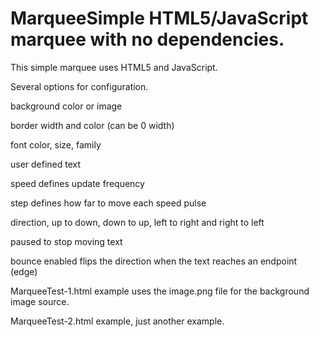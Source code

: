 # MarqueeSimple HTML5/JavaScript marquee with no dependencies.
This simple marquee uses HTML5 and JavaScript.

Several options for configuration.

background color or image

border width and color (can be 0 width)

font color, size, family

user defined text

speed defines update frequency

step defines how far to move each speed pulse

direction, up to down, down to up, left to right and right to left

paused to stop moving text

bounce enabled flips the direction when the text reaches an endpoint (edge)


MarqueeTest-1.html example uses the image.png file for the background image source.

MarqueeTest-2.html example, just another example.
